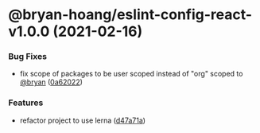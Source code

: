 # @bryan-hoang/eslint-config-react-v1.0.0 (2021-02-16)


### Bug Fixes

* fix scope of packages to be user scoped instead of "org" scoped to [@bryan](https://github.com/bryan) ([0a62022](https://github.com/bryan-hoang/eslint-config/commit/0a62022539fbdd5e64b4aee1cda6b21486e7ee7d))


### Features

* refactor project to use lerna ([d47a71a](https://github.com/bryan-hoang/eslint-config/commit/d47a71a90d568e328ae49477f070b53b8ce1af6a))
